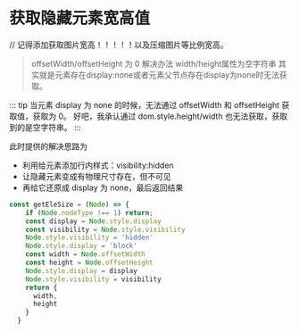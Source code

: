 # 获取隐藏元素宽高值

// 记得添加获取图片宽高！！！！！以及压缩图片等比例宽高。

> offsetWidth/offsetHeight 为 0 解决办法
> width/height属性为空字符串
> 其实就是元素存在display:none或者元素父节点存在display为none时无法获取。

::: tip
当元素 display 为 none 的时候，无法通过 offsetWidth 和 offsetHeight 获取值，获取为 0。
好吧，我承认通过 dom.style.height/width 也无法获取，获取到的是空字符串。
:::

此时提供的解决思路为

- 利用给元素添加行内样式：visibility:hidden
- 让隐藏元素变成有物理尺寸存在，但不可见
- 再给它还原成 display 为 none，最后返回结果

``` js
const getEleSize = (Node) => {
    if (Node.nodeType !== 1) return;
    const display = Node.style.display
    const visibility = Node.style.visibility
    Node.style.visibility = 'hidden'
    Node.style.display = 'block'
    const width = Node.offsetWidth
    const height = Node.offsetHeight
    Node.style.display = display
    Node.style.visibility = visibility
    return {
      width,
      height
    }
  }
```